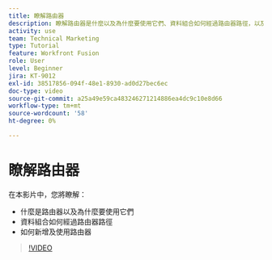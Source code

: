 ```yaml
---
title: 瞭解路由器
description: 瞭解路由器是什麼以及為什麼要使用它們、資料組合如何經過路由器路徑，以及如何新增和使用路由器，所有這些都可在 [!DNL Adobe Workfront Fusion].
activity: use
team: Technical Marketing
type: Tutorial
feature: Workfront Fusion
role: User
level: Beginner
jira: KT-9012
exl-id: 38517856-094f-48e1-8930-ad0d27bec6ec
doc-type: video
source-git-commit: a25a49e59ca483246271214886ea4dc9c10e8d66
workflow-type: tm+mt
source-wordcount: '58'
ht-degree: 0%

---
```


# 瞭解路由器

在本影片中，您將瞭解：

* 什麼是路由器以及為什麼要使用它們
* 資料組合如何經過路由器路徑
* 如何新增及使用路由器

>[!VIDEO](https://video.tv.adobe.com/v/335271/?quality=12&learn=on)
